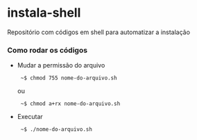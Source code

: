 # instala-shell
Repositório com códigos em shell para automatizar a instalação 


### Como rodar os códigos


 - Mudar a permissão do arquivo
 
        ~$ chmod 755 nome-do-arquivo.sh
   
   ou
   
        ~$ chmod a+rx nome-do-arquivo.sh
        
   
 - Executar 
 
        ~$ ./nome-do-arquivo.sh
